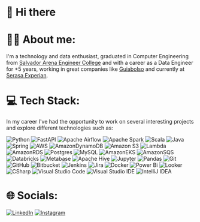 # 👋 Hi there

# 👨‍💻 About me:

I'm a technology and data enthusiast, graduated in Computer Engineering from [Salvador Arena Engineer College](https://www.linkedin.com/school/faculdade-engenheiro-salvador-arena/) and with a career as a Data Engineer for +5 years, working in great companies like [Guiabolso](https://www.linkedin.com/company/guiabolso/) and currently at [Serasa Experian](https://www.linkedin.com/company/serasaexperian/).

# 💻 Tech Stack:

In my career I've had the opportunity to work on several interesting projects and explore different technologies such as:

![Python](https://img.shields.io/badge/python-3670A0?style=for-the-badge&logo=python&logoColor=ffdd54)
![FastAPI](https://img.shields.io/badge/FastAPI-005571?style=for-the-badge&logo=fastapi)
![Apache Airflow](https://img.shields.io/badge/Apache_Airflow-%23107C10.svg?style=for-the-badge&logo=Apache%20Airflow&logoColor=white)
![Apache Spark](https://img.shields.io/badge/Apache_Spark-%23316192.svg?style=for-the-badge&logo=apachespark&logoColor=orange)
![Scala](https://img.shields.io/badge/scala-gray?style=for-the-badge&logo=scala&logoColor=red)
![Java](https://img.shields.io/badge/java-%23ED8B00.svg?style=for-the-badge&logo=openjdk&logoColor=white)
![Spring](https://img.shields.io/badge/spring-%236DB33F.svg?style=for-the-badge&logo=spring&logoColor=white)
![AWS](https://img.shields.io/badge/AWS-FF9900?style=for-the-badge&logo=amazonwebservices&logoColor=white)
![AmazonDynamoDB](https://img.shields.io/badge/Amazon%20DynamoDB-4053D6?style=for-the-badge&logo=Amazon%20DynamoDB&logoColor=white)
![Amazon S3](https://img.shields.io/badge/Amazon%20S3-569A31?style=for-the-badge&logo=amazons3&logoColor=white)
![Lambda](https://img.shields.io/badge/AWS%20LAMBDA-FF9900?style=for-the-badge&logo=awslambda&logoColor=white)
![AmazonRDS](https://img.shields.io/badge/Amazon%20RDS-527FFF?style=for-the-badge&logo=amazonrds&logoColor=white)
![Postgres](https://img.shields.io/badge/postgres-%23316192.svg?style=for-the-badge&logo=postgresql&logoColor=white)
![MySQL](https://img.shields.io/badge/MySQL-3670A0?style=for-the-badge&logo=mysql&logoColor=white)
![AmazonEKS](https://img.shields.io/badge/Amazon%20EKS-FF9900?style=for-the-badge&logo=amazoneks&logoColor=white)
![AmazonSQS](https://img.shields.io/badge/Amazon%20SQS-FF4F8B?style=for-the-badge&logo=amazonsqs&logoColor=white)
![Databricks](https://img.shields.io/badge/Databricks-white?style=for-the-badge&logo=Databricks&logoColor=red)
![Metabase](https://img.shields.io/badge/Metabase-017CEE?style=for-the-badge&logo=Metabase&logoColor=white)
![Apache Hive](https://img.shields.io/badge/Apache%20Hive-FDEE21?style=for-the-badge&logo=apachehive&logoColor=black)
![Jupyter](https://img.shields.io/badge/Jupyter-F37626?style=for-the-badge&logo=Jupyter&logoColor=white)
![Pandas](https://img.shields.io/badge/pandas-%23150458.svg?style=for-the-badge&logo=pandas&logoColor=white)
![Git](https://img.shields.io/badge/git-%23F05033.svg?style=for-the-badge&logo=git&logoColor=white)
![GitHub](https://img.shields.io/badge/GitHub-181717?style=for-the-badge&logo=GitHub&logoColor=white)
![Bitbucket](https://img.shields.io/badge/bitbucket-%230047B3.svg?style=for-the-badge&logo=bitbucket&logoColor=white)
![Jenkins](https://img.shields.io/badge/jenkins-%232C5263.svg?style=for-the-badge&logo=jenkins&logoColor=white)
![Jira](https://img.shields.io/badge/jira-%230047B3.svg?style=for-the-badge&logo=jira&logoColor=white)
![Docker](https://img.shields.io/badge/docker-%230db7ed.svg?style=for-the-badge&logo=docker&logoColor=white)
![Power Bi](https://img.shields.io/badge/power_bi-F2C811?style=for-the-badge&logo=powerbi&logoColor=black)
![Looker](https://img.shields.io/badge/Looker-017CEE?style=for-the-badge&logo=Looker&logoColor=white)
![CSharp](https://img.shields.io/badge/C_Sharp-%236F02B5?style=for-the-badge&logo=CSharp&logoColor=white)
![Visual Studio Code](https://img.shields.io/badge/Visual%20Studio%20Code-0078d7.svg?style=for-the-badge&logo=visual-studio-code&logoColor=white)
![Visual Studio IDE](https://img.shields.io/badge/Visual%20Studio%20IDE-5C2D91.svg?style=for-the-badge&logo=visual-studio&logoColor=white)
![IntelliJ IDEA](https://img.shields.io/badge/IntelliJIDEA-000000.svg?style=for-the-badge&logo=intellij-idea&logoColor=white)

# 🌐 Socials:

[![LinkedIn](https://img.shields.io/badge/linkedin-%230077B5.svg?style=for-the-badge&logo=linkedin&logoColor=white)](https://www.linkedin.com/in/williamroliveira)
[![Instagram](https://img.shields.io/badge/Instagram-%23E4405F.svg?style=for-the-badge&logo=Instagram&logoColor=white)](https://www.instagram.com/will.rochaoliveira)
